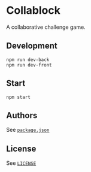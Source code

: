# Collablock

A collaborative challenge game.

## Development

```
npm run dev-back
npm run dev-front
```

## Start

```
npm start
```

## Authors

See [`package.json`](./package.json)

## License

See [`LICENSE`](./LICENSE)
